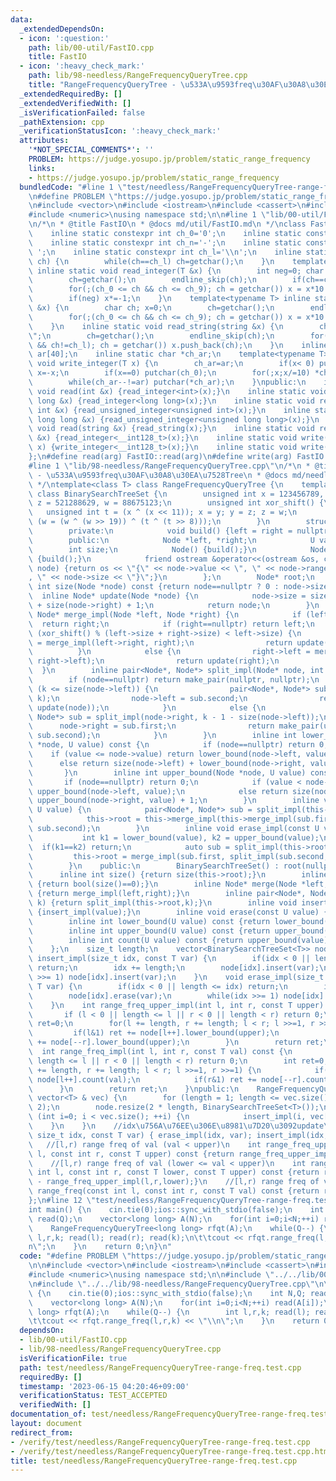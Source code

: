 ```yaml
---
data:
  _extendedDependsOn:
  - icon: ':question:'
    path: lib/00-util/FastIO.cpp
    title: FastIO
  - icon: ':heavy_check_mark:'
    path: lib/98-needless/RangeFrequencyQueryTree.cpp
    title: "RangeFrequencyQueryTree - \u533A\u9593freq\u30AF\u30A8\u30EA\u7528Tree"
  _extendedRequiredBy: []
  _extendedVerifiedWith: []
  _isVerificationFailed: false
  _pathExtension: cpp
  _verificationStatusIcon: ':heavy_check_mark:'
  attributes:
    '*NOT_SPECIAL_COMMENTS*': ''
    PROBLEM: https://judge.yosupo.jp/problem/static_range_frequency
    links:
    - https://judge.yosupo.jp/problem/static_range_frequency
  bundledCode: "#line 1 \"test/needless/RangeFrequencyQueryTree-range-freq.test.cpp\"\
    \n#define PROBLEM \"https://judge.yosupo.jp/problem/static_range_frequency\"\n\
    \n#include <vector>\n#include <iostream>\n#include <cassert>\n#include <algorithm>\n\
    #include <numeric>\nusing namespace std;\n\n#line 1 \"lib/00-util/FastIO.cpp\"\
    \n/*\n * @title FastIO\n * @docs md/util/FastIO.md\n */\nclass FastIO{\nprivate:\n\
    \    inline static constexpr int ch_0='0';\n    inline static constexpr int ch_9='9';\n\
    \    inline static constexpr int ch_n='-';\n    inline static constexpr int ch_s='\
    \ ';\n    inline static constexpr int ch_l='\\n';\n    inline static void endline_skip(char&\
    \ ch) {\n        while(ch==ch_l) ch=getchar();\n    }\n    template<typename T>\
    \ inline static void read_integer(T &x) {\n        int neg=0; char ch; x=0;\n\
    \        ch=getchar();\n        endline_skip(ch);\n        if(ch==ch_n) neg=1,ch=getchar();\n\
    \        for(;(ch_0 <= ch && ch <= ch_9); ch = getchar()) x = x*10 + (ch-ch_0);\n\
    \        if(neg) x*=-1;\n    }\n    template<typename T> inline static void read_unsigned_integer(T\
    \ &x) {\n        char ch; x=0;\n        ch=getchar();\n        endline_skip(ch);\n\
    \        for(;(ch_0 <= ch && ch <= ch_9); ch = getchar()) x = x*10 + (ch-ch_0);\n\
    \    }\n    inline static void read_string(string &x) {\n        char ch; x=\"\
    \";\n        ch=getchar();\n        endline_skip(ch);\n        for(;(ch != ch_s\
    \ && ch!=ch_l); ch = getchar()) x.push_back(ch);\n    }\n    inline static char\
    \ ar[40];\n    inline static char *ch_ar;\n    template<typename T> inline static\
    \ void write_integer(T x) {\n        ch_ar=ar;\n        if(x< 0) putchar(ch_n),\
    \ x=-x;\n        if(x==0) putchar(ch_0);\n        for(;x;x/=10) *ch_ar++=(ch_0+x%10);\n\
    \        while(ch_ar--!=ar) putchar(*ch_ar);\n    }\npublic:\n    inline static\
    \ void read(int &x) {read_integer<int>(x);}\n    inline static void read(long\
    \ long &x) {read_integer<long long>(x);}\n    inline static void read(unsigned\
    \ int &x) {read_unsigned_integer<unsigned int>(x);}\n    inline static void read(unsigned\
    \ long long &x) {read_unsigned_integer<unsigned long long>(x);}\n    inline static\
    \ void read(string &x) {read_string(x);}\n    inline static void read(__int128_t\
    \ &x) {read_integer<__int128_t>(x);}\n    inline static void write(__int128_t\
    \ x) {write_integer<__int128_t>(x);}\n    inline static void write(char x) {putchar(x);}\n\
    };\n#define read(arg) FastIO::read(arg)\n#define write(arg) FastIO::write(arg)\n\
    #line 1 \"lib/98-needless/RangeFrequencyQueryTree.cpp\"\n/*\n * @title RangeFrequencyQueryTree\
    \ - \u533A\u9593freq\u30AF\u30A8\u30EA\u7528Tree\n * @docs md/needless/RangeFrequencyQueryTree.md\n\
    \ */\ntemplate<class T> class RangeFrequencyQueryTree {\n    template<class U>\
    \ class BinarySearchTreeSet {\n        unsigned int x = 123456789, y = 362436069,\
    \ z = 521288629, w = 88675123;\n        unsigned int xor_shift() {\n         \
    \   unsigned int t = (x ^ (x << 11)); x = y; y = z; z = w;\n            return\
    \ (w = (w ^ (w >> 19)) ^ (t ^ (t >> 8)));\n        }\n        struct Node {\n\
    \        private:\n            void build() {left = right = nullptr;size = 1;}\n\
    \        public:\n            Node *left, *right;\n            U value;\n    \
    \        int size;\n            Node() {build();}\n            Node(U v) : value(v)\
    \ {build();}\n            friend ostream &operator<<(ostream &os, const Node*\
    \ node) {return os << \"{\" << node->value << \", \" << node->range_value << \"\
    , \" << node->size << \"}\";}\n        };\n        Node* root;\n        inline\
    \ int size(Node *node) const {return node==nullptr ? 0 : node->size;}\n      \
    \  inline Node* update(Node *node) {\n            node->size = size(node->left)\
    \ + size(node->right) + 1;\n            return node;\n        }\n        inline\
    \ Node* merge_impl(Node *left, Node *right) {\n            if (left==nullptr)\
    \  return right;\n            if (right==nullptr) return left;\n            if\
    \ (xor_shift() % (left->size + right->size) < left->size) {\n                left->right\
    \ = merge_impl(left->right, right);\n                return update(left);\n  \
    \          }\n            else {\n                right->left = merge_impl(left,\
    \ right->left);\n                return update(right);\n            }\n      \
    \  }\n        inline pair<Node*, Node*> split_impl(Node* node, int k) {\n    \
    \        if (node==nullptr) return make_pair(nullptr, nullptr);\n            if\
    \ (k <= size(node->left)) {\n                pair<Node*, Node*> sub = split_impl(node->left,\
    \ k);\n                node->left = sub.second;\n                return make_pair(sub.first,\
    \ update(node));\n            }\n            else {\n                pair<Node*,\
    \ Node*> sub = split_impl(node->right, k - 1 - size(node->left));\n          \
    \      node->right = sub.first;\n                return make_pair(update(node),\
    \ sub.second);\n            }\n        }\n        inline int lower_bound(Node\
    \ *node, U value) const {\n            if (node==nullptr) return 0;\n        \
    \    if (value <= node->value) return lower_bound(node->left, value);\n      \
    \      else return size(node->left) + lower_bound(node->right, value) + 1;\n \
    \       }\n        inline int upper_bound(Node *node, U value) const {\n     \
    \       if (node==nullptr) return 0;\n            if (value < node->value) return\
    \ upper_bound(node->left, value);\n            else return size(node->left) +\
    \ upper_bound(node->right, value) + 1;\n        }\n        inline void insert_impl(const\
    \ U value) {\n            pair<Node*, Node*> sub = split_impl(this->root, lower_bound(this->root,value));\n\
    \            this->root = this->merge_impl(this->merge_impl(sub.first, new Node(value)),\
    \ sub.second);\n        }\n        inline void erase_impl(const U value) {\n \
    \           int k1 = lower_bound(value), k2 = upper_bound(value);\n          \
    \  if(k1==k2) return;\n            auto sub = split_impl(this->root,k1);\n   \
    \         this->root = merge_impl(sub.first, split_impl(sub.second, 1).second);\n\
    \        }\n    public:\n        BinarySearchTreeSet() : root(nullptr) {}\n  \
    \      inline int size() {return size(this->root);}\n        inline int empty(void)\
    \ {return bool(size()==0);}\n        inline Node* merge(Node *left, Node *right)\
    \ {return merge_impl(left,right);}\n        inline pair<Node*, Node*> split(int\
    \ k) {return split_impl(this->root,k);}\n        inline void insert(const U value)\
    \ {insert_impl(value);}\n        inline void erase(const U value) {erase_impl(value);}\n\
    \        inline int lower_bound(U value) const {return lower_bound(this->root,value);}\n\
    \        inline int upper_bound(U value) const {return upper_bound(this->root,value);}\n\
    \        inline int count(U value) const {return upper_bound(value) - lower_bound(value);}\n\
    \    };\n    size_t length;\n    vector<BinarySearchTreeSet<T>> node;\n    void\
    \ insert_impl(size_t idx, const T var) {\n        if(idx < 0 || length <= idx)\
    \ return;\n        idx += length;\n        node[idx].insert(var);\n        while(idx\
    \ >>= 1) node[idx].insert(var);\n    }\n    void erase_impl(size_t idx, const\
    \ T var) {\n        if(idx < 0 || length <= idx) return;\n        idx += length;\n\
    \        node[idx].erase(var);\n        while(idx >>= 1) node[idx].erase(var);\n\
    \    }\n    int range_freq_upper_impl(int l, int r, const T upper) const {\n \
    \       if (l < 0 || length <= l || r < 0 || length < r) return 0;\n        int\
    \ ret=0;\n        for(l += length, r += length; l < r; l >>=1, r >>=1) {\n   \
    \         if(l&1) ret += node[l++].lower_bound(upper);\n            if(r&1) ret\
    \ += node[--r].lower_bound(upper);\n        }\n        return ret;\n    }\n  \
    \  int range_freq_impl(int l, int r, const T val) const {\n        if (l < 0 ||\
    \ length <= l || r < 0 || length < r) return 0;\n        int ret=0;\n        for(l\
    \ += length, r += length; l < r; l >>=1, r >>=1) {\n            if(l&1) ret +=\
    \ node[l++].count(val);\n            if(r&1) ret += node[--r].count(val);\n  \
    \      }\n        return ret;\n    }\npublic:\n    RangeFrequencyQueryTree(const\
    \ vector<T> & vec) {\n        for (length = 1; length <= vec.size(); length *=\
    \ 2);\n        node.resize(2 * length, BinarySearchTreeSet<T>());\n        for\
    \ (int i=0; i < vec.size(); ++i) {\n            insert_impl(i, vec[i]);\n    \
    \    }\n    }\n    //idx\u756A\u76EE\u306E\u8981\u7D20\u3092update\n    void update(const\
    \ size_t idx, const T var) { erase_impl(idx, var); insert_impl(idx, var);}\n \
    \   //[l,r) range freq of val (val < upper)\n    int range_freq_upper(const int\
    \ l, const int r, const T upper) const {return range_freq_upper_impl(l,r,upper);}\n\
    \    //[l,r) range freq of val (lower <= val < upper)\n    int range_freq_lower_upper(const\
    \ int l, const int r, const T lower, const T upper) const {return range_freq_upper_impl(l,r,upper)\
    \ - range_freq_upper_impl(l,r,lower);}\n    //[l,r) range freq of val\n    int\
    \ range_freq(const int l, const int r, const T val) const {return range_freq_impl(l,r,val);}\n\
    };\n#line 12 \"test/needless/RangeFrequencyQueryTree-range-freq.test.cpp\"\n\n\
    int main() {\n    cin.tie(0);ios::sync_with_stdio(false);\n    int N,Q; read(N);\
    \ read(Q);\n    vector<long long> A(N);\n    for(int i=0;i<N;++i) read(A[i]);\n\
    \    RangeFrequencyQueryTree<long long> rfqt(A);\n    while(Q--) {\n        int\
    \ l,r,k; read(l); read(r); read(k);\n\t\tcout << rfqt.range_freq(l,r,k) << \"\\\
    n\";\n    }\n    return 0;\n}\n"
  code: "#define PROBLEM \"https://judge.yosupo.jp/problem/static_range_frequency\"\
    \n\n#include <vector>\n#include <iostream>\n#include <cassert>\n#include <algorithm>\n\
    #include <numeric>\nusing namespace std;\n\n#include \"../../lib/00-util/FastIO.cpp\"\
    \n#include \"../../lib/98-needless/RangeFrequencyQueryTree.cpp\"\n\nint main()\
    \ {\n    cin.tie(0);ios::sync_with_stdio(false);\n    int N,Q; read(N); read(Q);\n\
    \    vector<long long> A(N);\n    for(int i=0;i<N;++i) read(A[i]);\n    RangeFrequencyQueryTree<long\
    \ long> rfqt(A);\n    while(Q--) {\n        int l,r,k; read(l); read(r); read(k);\n\
    \t\tcout << rfqt.range_freq(l,r,k) << \"\\n\";\n    }\n    return 0;\n}"
  dependsOn:
  - lib/00-util/FastIO.cpp
  - lib/98-needless/RangeFrequencyQueryTree.cpp
  isVerificationFile: true
  path: test/needless/RangeFrequencyQueryTree-range-freq.test.cpp
  requiredBy: []
  timestamp: '2023-06-15 04:20:46+09:00'
  verificationStatus: TEST_ACCEPTED
  verifiedWith: []
documentation_of: test/needless/RangeFrequencyQueryTree-range-freq.test.cpp
layout: document
redirect_from:
- /verify/test/needless/RangeFrequencyQueryTree-range-freq.test.cpp
- /verify/test/needless/RangeFrequencyQueryTree-range-freq.test.cpp.html
title: test/needless/RangeFrequencyQueryTree-range-freq.test.cpp
---
```

